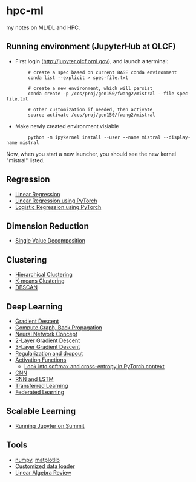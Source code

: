 # hpc-ml 

my notes on ML/DL and HPC.

## Running environment (JupyterHub at OLCF)

* First login (http://jupyter.olcf.ornl.gov), and launch a terminal:

```
        # create a spec based on current BASE conda environment
        conda list --explicit > spec-file.txt

        # create a new environment, which will persist
        conda create -p /ccs/proj/gen150/fwang2/mistral --file spec-file.txt 

        # other customization if needed, then activate 
        source activate /ccs/proj/gen150/fwang2/mistral
```

* Make newly created environment visiable

```
        python -m ipykernel install --user --name mistral --display-name mistral
```

Now, when you start a new launcher, you should see the new kernel "mistral" listed.
  
## Regression

* [Linear Regression](Regression/Linear-Regression.ipynb)
* [Linear Regression using PyTorch](Regression/regressiion-pytorch.ipynb)
* [Logistic Regression using PyTorch](Regression/logistic-pytorch.ipynb)

## Dimension Reduction

* [Single Value Decomposition](PCA/SVD.ipynb)

## Clustering

* [Hierarchical Clustering](Clustering/hierarchical_clustering.ipynb)
* [K-means Clustering](Clustering/kmeans.ipynb)
* [DBSCAN](Clustering/DBSCAN.ipynb)
  
## Deep Learning
* [Gradient Descent](DL/gd-general.ipynb)
* [Compute Graph, Back Propagation](DL/autograd.ipynb)
* [Neural Network Concept](DL/ANN-basics.ipynb)
* [2-Layer Gradient Descent](DL/gd_2_layer.ipynb)
* [3-Layer Gradient Descent](DL/gd_3_layer.ipynb)
* [Regularization and dropout](DL/regularization.ipynb)
* [Activation Functions](DL/activation_functions.ipynb)
    * [Look into softmax and cross-entropy in PyTorch context](DL/softmax.ipynb)
* [CNN](DL/CNN.ipynb)
* [RNN and LSTM](DL/RNN.ipynb)
* [Transferred Learning](DL/transfer_learning.md)
* [Federated Learning](DL/federated_learning.md)

## Scalable Learning

* [Running Jupyter on Summit](JupyterOnSummit.md)

## Tools

* [numpy](tools/numpy.ipynb), [matplotlib](tools/matplotlib.ipynb)
* [Customized data loader](tools/data_loader.ipynb)
* [Linear Algebra Review](Linear-Algebra-Review.ipynb)
